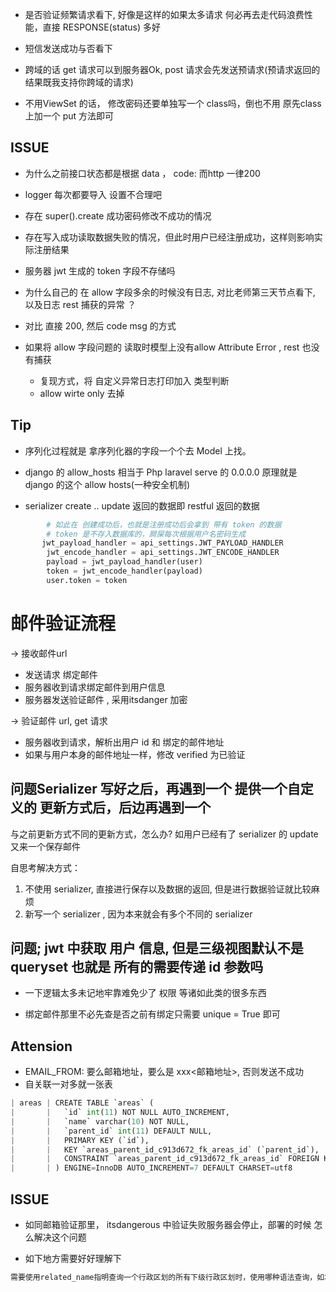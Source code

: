 - 是否验证频繁请求看下, 好像是这样的如果太多请求 何必再去走代码浪费性能，直接 RESPONSE(status) 多好
- 短信发送成功与否看下

- 跨域的话 get 请求可以到服务器Ok, post 请求会先发送预请求(预请求返回的结果既我支持你跨域的请求)

- 不用ViewSet 的话， 修改密码还要单独写一个 class吗，倒也不用 原先class 上加一个 put 方法即可



## ISSUE
- 为什么之前接口状态都是根据  data ， code: 而http 一律200

- logger 每次都要导入 设置不合理吧

- 存在 super().create 成功密码修改不成功的情况
- 存在写入成功读取数据失败的情况，但此时用户已经注册成功，这样则影响实际注册结果

- 服务器 jwt 生成的 token 字段不存储吗

- 为什么自己的 在 allow 字段多余的时候没有日志, 对比老师第三天节点看下, 以及日志 rest 捕获的异常 ？

- 对比 直接 200, 然后 code msg 的方式

- 如果将 allow 字段问题的 读取时模型上没有allow Attribute Error , rest 也没有捕获
     
     - 复现方式，将 自定义异常日志打印加入 类型判断
     - allow wirte only 去掉

## Tip

- 序列化过程就是 拿序列化器的字段一个个去 Model 上找。

- django 的 allow_hosts 相当于 Php laravel serve 的 0.0.0.0  原理就是 django 的这个 allow hosts(一种安全机制)

- serializer create .. update 返回的数据即 restful 返回的数据

```python
        # 如此在 创建成功后，也就是注册成功后会拿到 带有 token 的数据
        # token 是不存入数据库的，屙屎每次根据用户名密码生成
       jwt_payload_handler = api_settings.JWT_PAYLOAD_HANDLER
        jwt_encode_handler = api_settings.JWT_ENCODE_HANDLER
        payload = jwt_payload_handler(user)
        token = jwt_encode_handler(payload)
        user.token = token
```

# 邮件验证流程

-> 接收邮件url
- 发送请求 绑定邮件
- 服务器收到请求绑定邮件到用户信息
- 服务器发送验证邮件 , 采用itsdanger 加密


-> 验证邮件 url, get 请求

- 服务器收到请求，解析出用户 id 和 绑定的邮件地址
- 如果与用户本身的邮件地址一样，修改 verified 为已验证

## 问题Serializer 写好之后，再遇到一个 提供一个自定义的 更新方式后，后边再遇到一个
与之前更新方式不同的更新方式，怎么办? 如用户已经有了 serializer 的 update又来一个保存邮件

自思考解决方式：
1. 不使用 serializer, 直接进行保存以及数据的返回, 但是进行数据验证就比较麻烦
2. 新写一个 serializer , 因为本来就会有多个不同的 serializer

## 问题; jwt 中获取 用户 信息, 但是三级视图默认不是 queryset 也就是 所有的需要传递 id 参数吗

- 一下逻辑太多未记地牢靠难免少了 权限 等诸如此类的很多东西


- 绑定邮件那里不必先查是否之前有绑定只需要 unique = True 即可




## Attension
- EMAIL_FROM: 要么邮箱地址，要么是 xxx<邮箱地址>, 否则发送不成功
- 自关联一对多就一张表

```python
| areas | CREATE TABLE `areas` (                                                                                  |
|       |   `id` int(11) NOT NULL AUTO_INCREMENT,                                                                 |
|       |   `name` varchar(10) NOT NULL,                                                                          |
|       |   `parent_id` int(11) DEFAULT NULL,                                                                     |
|       |   PRIMARY KEY (`id`),                                                                                   |
|       |   KEY `areas_parent_id_c913d672_fk_areas_id` (`parent_id`),                                             |
|       |   CONSTRAINT `areas_parent_id_c913d672_fk_areas_id` FOREIGN KEY (`parent_id`) REFERENCES `areas` (`id`) |
|       | ) ENGINE=InnoDB AUTO_INCREMENT=7 DEFAULT CHARSET=utf8
```

## ISSUE 

- 如同邮箱验证那里， itsdangerous 中验证失败服务器会停止，部署的时候 怎么解决这个问题

- 如下地方需要好好理解下

```python
需要使用related_name指明查询一个行政区划的所有下级行政区划时，使用哪种语法查询，如本模型类中指明通过Area模型类对象.subs查询所有下属行政区划，而不是使用Django默认的Area模型类对象.area_set语法。


```
